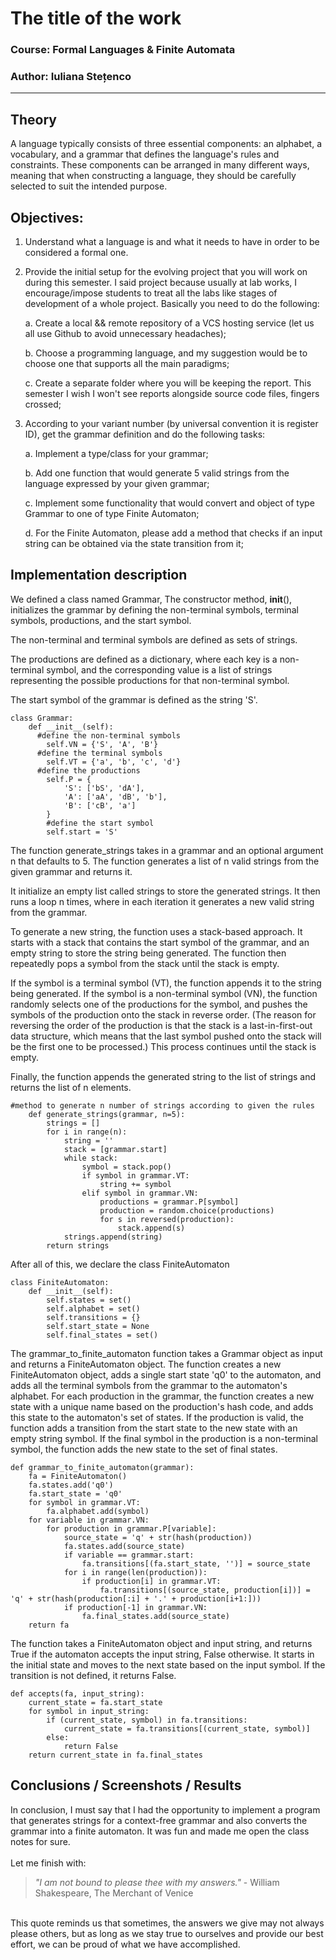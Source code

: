 # The title of the work

### Course: Formal Languages & Finite Automata
### Author: Iuliana Stețenco

----

## Theory
 A language typically consists of three essential components: an alphabet, a vocabulary, and a grammar that defines the language's rules and constraints. These components can be arranged in many different ways, meaning that when constructing a language, they should be carefully selected to suit the intended purpose.


## Objectives:

1. Understand what a language is and what it needs to have in order to be considered a formal one.

2. Provide the initial setup for the evolving project that you will work on during this semester. I said project because usually at lab works, I encourage/impose students to treat all the labs like stages of development of a whole project. Basically you need to do the following:

    a. Create a local && remote repository of a VCS hosting service (let us all use Github to avoid unnecessary headaches);

    b. Choose a programming language, and my suggestion would be to choose one that supports all the main paradigms;

    c. Create a separate folder where you will be keeping the report. This semester I wish I won't see reports alongside source code files, fingers crossed;

3. According to your variant number (by universal convention it is register ID), get the grammar definition and do the following tasks:

    a. Implement a type/class for your grammar;

    b. Add one function that would generate 5 valid strings from the language expressed by your given grammar;

    c. Implement some functionality that would convert and object of type Grammar to one of type Finite Automaton;
    
    d. For the Finite Automaton, please add a method that checks if an input string can be obtained via the state transition from it;


## Implementation description

We defined a class named Grammar, The constructor method, __init__(), initializes the grammar by defining the non-terminal symbols, terminal symbols, productions, and the start symbol.

The non-terminal and terminal symbols are defined as sets of strings.

The productions are defined as a dictionary, where each key is a non-terminal symbol, and the corresponding value is a list of strings representing the possible productions for that non-terminal symbol.

The start symbol of the grammar is defined as the string 'S'.

```
class Grammar:
    def __init__(self):
      #define the non-terminal symbols
        self.VN = {'S', 'A', 'B'}
      #define the terminal symbols
        self.VT = {'a', 'b', 'c', 'd'}
      #define the productions
        self.P = {
            'S': ['bS', 'dA'],
            'A': ['aA', 'dB', 'b'],
            'B': ['cB', 'a']
        }
        #define the start symbol
        self.start = 'S'
```

The function generate_strings takes in a grammar and an optional argument n that defaults to 5. The function generates a list of n valid strings from the given grammar and returns it.

It initialize an empty list called strings to store the generated strings. It then runs a loop n times, where in each iteration it generates a new valid string from the grammar.

To generate a new string, the function uses a stack-based approach. It starts with a stack that contains the start symbol of the grammar, and an empty string to store the string being generated. The function then repeatedly pops a symbol from the stack until the stack is empty.

If the symbol is a terminal symbol (VT), the function appends it to the string being generated. If the symbol is a non-terminal symbol (VN), the function randomly selects one of the productions for the symbol, and pushes the symbols of the production onto the stack in reverse order. (The reason for reversing the order of the production is that the stack is a last-in-first-out data structure, which means that the last symbol pushed onto the stack will be the first one to be processed.) This process continues until the stack is empty.

Finally, the function appends the generated string to the list of strings and returns the list of n elements.

```
#method to generate n number of strings according to given the rules
    def generate_strings(grammar, n=5):
        strings = []
        for i in range(n):
            string = ''
            stack = [grammar.start]
            while stack:
                symbol = stack.pop()
                if symbol in grammar.VT:
                    string += symbol
                elif symbol in grammar.VN:
                    productions = grammar.P[symbol]
                    production = random.choice(productions)
                    for s in reversed(production):
                        stack.append(s)
            strings.append(string)
        return strings
```

After all of this, we declare the class FiniteAutomaton
```
class FiniteAutomaton:
    def __init__(self):
        self.states = set()
        self.alphabet = set()
        self.transitions = {}
        self.start_state = None
        self.final_states = set()
```
The grammar_to_finite_automaton function takes a Grammar object as input and returns a FiniteAutomaton object. The function creates a new FiniteAutomaton object, adds a single start state 'q0' to the automaton, and adds all the terminal symbols from the grammar to the automaton's alphabet. For each production in the grammar, the function creates a new state with a unique name based on the production's hash code, and adds this state to the automaton's set of states. If the production is valid, the function adds a transition from the start state to the new state with an empty string symbol. If the final symbol in the production is a non-terminal symbol, the function adds the new state to the set of final states.
```
def grammar_to_finite_automaton(grammar):
    fa = FiniteAutomaton()
    fa.states.add('q0')
    fa.start_state = 'q0'
    for symbol in grammar.VT:
        fa.alphabet.add(symbol)
    for variable in grammar.VN:
        for production in grammar.P[variable]:
            source_state = 'q' + str(hash(production))
            fa.states.add(source_state)
            if variable == grammar.start:
                fa.transitions[(fa.start_state, '')] = source_state
            for i in range(len(production)):
                if production[i] in grammar.VT:
                    fa.transitions[(source_state, production[i])] = 'q' + str(hash(production[:i] + '.' + production[i+1:]))
            if production[-1] in grammar.VN:
                fa.final_states.add(source_state)
    return fa
```

The function takes a FiniteAutomaton object and input string, and returns True if the automaton accepts the input string, False otherwise. It starts in the initial state and moves to the next state based on the input symbol. If the transition is not defined, it returns False.

```
def accepts(fa, input_string):
    current_state = fa.start_state
    for symbol in input_string:
        if (current_state, symbol) in fa.transitions:
            current_state = fa.transitions[(current_state, symbol)]
        else:
            return False
    return current_state in fa.final_states
```
## Conclusions / Screenshots / Results
In conclusion, I must say that I had the opportunity to implement a program that generates strings for a context-free grammar and also converts the grammar into a finite automaton. It was fun and made me open the class notes for sure.
<br> <br>
Let me finish with:
<blockquote> <i>
"I am not bound to please thee with my answers." </i>
- William Shakespeare, The Merchant of Venice
</blockquote> <br>
This quote reminds us that sometimes, the answers we give may not always please others, but as long as we stay true to ourselves and provide our best effort, we can be proud of what we have accomplished.